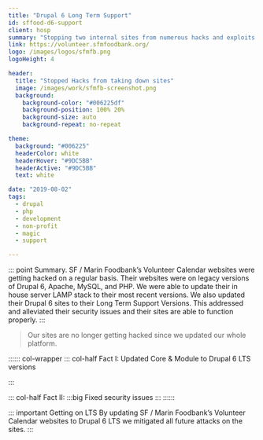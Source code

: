 ```yaml
---
title: "Drupal 6 Long Term Support"
id: sffood-d6-support
client: hosp
summary: "Stopping two internal sites from numerous hacks and exploits by getting them on Drupal 6 LTS."
link: https://volunteer.sfmfoodbank.org/
logo: /images/logos/sfmfb.png
logoHeight: 4

header:
  title: "Stopped Hacks from taking down sites"
  image: /images/work/sfmfb-screenshot.png
  background:
    background-color: "#006225df"
    background-position: 100% 20%
    background-size: auto
    background-repeat: no-repeat

theme:
  background: "#006225"
  headerColor: white
  headerHover: "#9DC5BB"
  headerActive: "#9DC5BB"
  text: white

date: "2019-08-02"
tags:
  - drupal
  - php
  - development
  - non-profit
  - magic
  - support

---
```


::: point Summary.
SF / Marin Foodbank’s Volunteer Calendar websites were getting hacked on a regular basis.  Their websites were on legacy versions of Drupal 6, Apache, MySQL, and PHP.  We were able to update their in house server LAMP stack to their most recent versions.  We also updated their Drupal 6 sites to their Long Term Support Versions.  This addressed and alleviated their security issues and their sites are able to function properly.
:::

> Our sites are no longer getting hacked since we updated our whole platform.

:::::: col-wrapper
::: col-half Fact I:
Updated Core & Module to Drupal 6 LTS versions

:::

::: col-half Fact II:
:::big
Fixed security issues
:::
::::::

::: important Getting on LTS
By updating SF / Marin Foodbank’s Volunteer Calendar websites to Drupal 6 LTS we mitigated all future attacks on the sites.
:::
